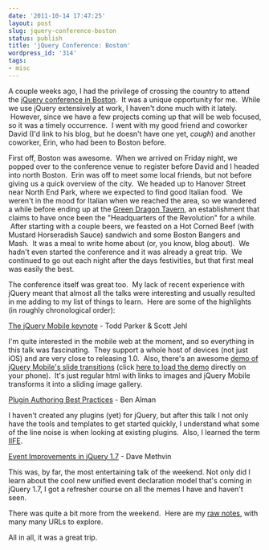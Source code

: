 ```yaml
---
date: '2011-10-14 17:47:25'
layout: post
slug: jquery-conference-boston
status: publish
title: 'jQuery Conference: Boston'
wordpress_id: '314'
tags:
- misc
---
```


A couple weeks ago, I had the privilege of crossing the country to attend the <a href="http://events.jquery.org/2011/boston/">jQuery conference in Boston</a>.  It was a unique opportunity for me.  While we use jQuery extensively at work, I haven't done much with it lately.  However, since we have a few projects coming up that will be web focused, so it was a timely occurrence.  I went with my good friend and coworker David (I'd link to his blog, but he doesn't have one yet, *cough*) and another coworker, Erin, who had been to Boston before.

First off, Boston was awesome.  When we arrived on Friday night, we popped over to the conference venue to register before David and I headed into north Boston.  Erin was off to meet some local friends, but not before giving us a quick overview of the city.  We headed up to Hanover Street near North End Park, where we expected to find good Italian food.  We weren't in the mood for Italian when we reached the area, so we wandered a while before ending up at the <a href="http://greendragonboston.com/">Green Dragon Tavern</a>, an establishment that claims to have once been the "Headquarters of the Revolution" for a while.  After starting with a couple beers, we feasted on a Hot Corned Beef (with Mustard Horseradish Sauce) sandwich and some Boston Bangers and Mash.  It was a meal to write home about (or, you know, blog about).  We hadn't even started the conference and it was already a great trip.  We continued to go out each night after the days festivities, but that first meal was easily the best.

The conference itself was great too.  My lack of recent experience with jQuery meant that almost all the talks were interesting and usually resulted in me adding to my list of things to learn.  Here are some of the highlights (in roughly chronological order):

<a href="http://speakerdeck.com/u/scottjehl/p/todd-parker-scott-jehl-jquery-mobile-keynote-2011">The jQuery Mobile keynote</a> - Todd Parker &amp; Scott Jehl

I'm quite interested in the mobile web at the moment, and so everything in this talk was fascinating.  They support a whole host of devices (not just iOS) and are very close to releasing 1.0.  Also, there's an awesome <a href="http://filamentgroup.com/lab/jquery_mobile_pagination_plugin/">demo of jQuery Mobile's slide transitions</a> (click <a href="http://filamentgroup.com/examples/jqm-pagination/demo/">here to load the demo</a> directly on your phone).  It's just regular html with links to images and jQuery Mobile transforms it into a sliding image gallery.

<a href="https://github.com/cowboy/talks/blob/master/jquery-plugin-authoring.js">Plugin Authoring Best Practices</a> - Ben Alman

I haven't created any plugins (yet) for jQuery, but after this talk I not only have the tools and templates to get started quickly, I understand what some of the line noise is when looking at existing plugins.  Also, I learned the term <a href="http://benalman.com/news/2010/11/immediately-invoked-function-expression/">IIFE</a>.

<a href="http://www.slideshare.net/dmethvin/jquery-17-events">Event Improvements in jQuery 1.7</a> - Dave Methvin

This was, by far, the most entertaining talk of the weekend. Not only did I learn about the cool new unified event declaration model that's coming in jQuery 1.7, I got a refresher course on all the memes I have and haven't seen.

There was quite a bit more from the weekend.  Here are my <a href="/uploads/2011/10/jqcon-boston-2011.txt">raw notes</a>, with many many URLs to explore.

All in all, it was a great trip.
